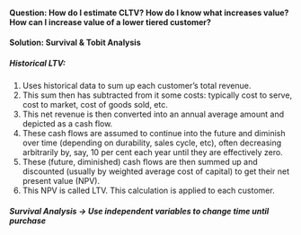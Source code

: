 #### Question: How do I estimate CLTV? How do I know what increases value? How can I increase value of a lower tiered customer?

#### Solution: Survival & Tobit Analysis

##### Historical LTV:

1. Uses historical data to sum up each customer’s total revenue.
2. This sum then has subtracted from it some costs: typically cost to serve, cost to market, cost of goods sold, etc.
3. This net revenue is then converted into an annual average amount and depicted as a cash flow.
4. These cash flows are assumed to continue into the future and diminish over time (depending on durability, sales cycle, etc), often decreasing arbitrarily by, say, 10 per cent each year until they are effectively zero.
5. These (future, diminished) cash flows are then summed up and discounted (usually by weighted average cost of capital) to get their net present value (NPV).
6. This NPV is called LTV. This calculation is applied to each customer.

##### Survival Analysis -> Use independent variables to change time until purchase
